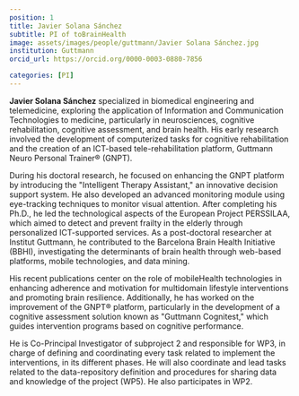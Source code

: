 ```yaml
---
position: 1
title: Javier Solana Sánchez
subtitle: PI of toBrainHealth
image: assets/images/people/guttmann/Javier Solana Sánchez.jpg
institution: Guttmann
orcid_url: https://orcid.org/0000-0003-0880-7856

categories: [PI]
---
```


**Javier Solana Sánchez** specialized in biomedical engineering and telemedicine, exploring the application of Information and Communication Technologies to medicine, particularly in neurosciences, cognitive rehabilitation, cognitive assessment, and brain health. His early research involved the development of computerized tasks for cognitive rehabilitation and the creation of an ICT-based tele-rehabilitation platform, Guttmann Neuro Personal Trainer® (GNPT).

During his doctoral research, he focused on enhancing the GNPT platform by introducing the "Intelligent Therapy Assistant," an innovative decision support system. He also developed an advanced monitoring module using eye-tracking techniques to monitor visual attention. After completing his Ph.D., he led the technological aspects of the European Project PERSSILAA, which aimed to detect and prevent frailty in the elderly through personalized ICT-supported services. As a post-doctoral researcher at Institut Guttmann, he contributed to the Barcelona Brain Health Initiative (BBHI), investigating the determinants of brain health through web-based platforms, mobile technologies, and data mining.

His recent publications center on the role of mobileHealth technologies in enhancing adherence and motivation for multidomain lifestyle interventions and promoting brain resilience. Additionally, he has worked on the improvement of the GNPT® platform, particularly in the development of a cognitive assessment solution known as "Guttmann Cognitest," which guides intervention programs based on cognitive performance.

He is Co-Principal Investigator of subproject 2 and responsible for WP3, in charge of defining and coordinating every task related to implement the interventions, in its different phases. He will also coordinate and lead tasks related to the data-repository definition and procedures for sharing data and knowledge of the project (WP5). He also participates in WP2. 